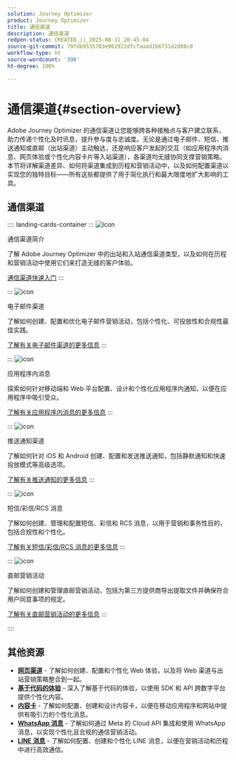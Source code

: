 ```yaml
---
solution: Journey Optimizer
product: Journey Optimizer
title: 通信渠道
description: 通信渠道
redpen-status: CREATED_||_2025-08-11_20-45-04
source-git-commit: 79fdb9535703e961922dfcfaaad1b6731d2d88c0
workflow-type: ht
source-wordcount: '396'
ht-degree: 100%

---
```



# 通信渠道{#section-overview}

Adobe Journey Optimizer 的通信渠道让您能够跨各种接触点与客户建立联系，助力传递个性化及时讯息，提升参与度与忠诚度。无论是通过电子邮件、短信、推送通知或直邮（出站渠道）主动触达，还是响应客户发起的交互（如应用程序内消息、网页体验或个性化内容卡片等入站渠道），各渠道均无缝协同支撑营销策略。本节将详解渠道差异、如何将渠道集成到历程和营销活动中，以及如何配置渠道以实现您的独特目标——所有这些都提供了用于简化执行和最大限度地扩大影响的工具。

## 通信渠道

:::: landing-cards-container
:::
![icon](https://cdn.experienceleague.adobe.com/icons/book.svg)

通信渠道简介

了解 Adobe Journey Optimizer 中的出站和入站通信渠道类型，以及如何在历程和营销活动中使用它们来打造无缝的客户体验。

[通信渠道快速入门](../using/channels/gs-channels.md)
:::

:::
![icon](https://cdn.experienceleague.adobe.com/icons/envelope.svg?lang=zh-Hans)

电子邮件渠道

了解如何创建、配置和优化电子邮件营销活动，包括个性化、可投放性和合规性最佳实践。

[了解有关电子邮件渠道的更多信息](email-landing-page.md)
:::

:::
![icon](https://cdn.experienceleague.adobe.com/icons/mobile.svg)

应用程序内消息

探索如何针对移动端和 Web 平台配置、设计和个性化应用程序内通知，以便在应用程序中吸引受众。

[了解有关应用程序内消息的更多信息](in-app-landing-page.md)
:::

:::
![icon](https://cdn.experienceleague.adobe.com/icons/bell.svg)

推送通知渠道

了解如何针对 iOS 和 Android 创建、配置和发送推送通知，包括静默通知和快速投放模式等高级选项。

[了解有关推送通知的更多信息](push-landing-page.md)
:::

:::
![icon](https://cdn.experienceleague.adobe.com/icons/comment-dots.svg)

短信/彩信/RCS 消息

了解如何创建、管理和配置短信、彩信和 RCS 消息，以用于营销和事务性目的，包括合规性和个性化。

[了解有关短信/彩信/RCS 消息的更多信息](sms-landing-page.md)
:::

:::
![icon](https://cdn.experienceleague.adobe.com/icons/mail-bulk.svg?lang=zh-Hans)

直邮营销活动

了解如何创建和管理直邮营销活动，包括为第三方提供商导出提取文件并确保符合用户同意事项的规定。

[了解有关直邮营销活动的更多信息](direct-mail-landing-page.md)
:::

::::


## 其他资源

- **[网页渠道](web-landing-page.md)** - 了解如何创建、配置和个性化 Web 体验，以及将 Web 渠道与出站营销策略整合到一起。
- **[基于代码的体验](code-based-experience-landing-page.md)** - 深入了解基于代码的体验，以使用 SDK 和 API 跨数字平台提供个性化内容。
- **[内容卡](content-card-landing-page.md)** - 了解如何配置、创建和设计内容卡，以便在移动应用程序和网站中提供有吸引力的个性化消息。
- **[WhatsApp 消息](whatsapp-landing-page.md)** - 了解如何通过 Meta 的 Cloud API 集成和使用 WhatsApp 消息，以实现个性化且合规的通信营销活动。
- **[LINE 消息](line-landing-page.md)** - 了解如何配置、创建和个性化 LINE 消息，以便在营销活动和历程中进行高效通信。
